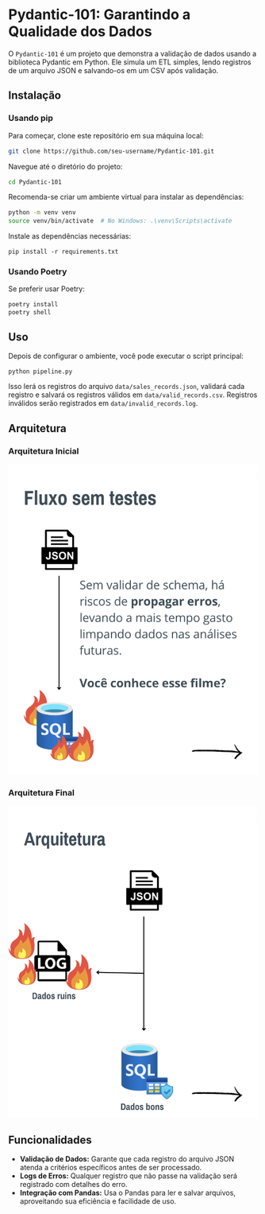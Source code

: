 # Pydantic-101: Garantindo a Qualidade dos Dados

O `Pydantic-101` é um projeto que demonstra a validação de dados usando a biblioteca Pydantic em Python. Ele simula um ETL simples, lendo registros de um arquivo JSON e salvando-os em um CSV após validação.

## Instalação

### Usando pip

Para começar, clone este repositório em sua máquina local:

```bash
git clone https://github.com/seu-username/Pydantic-101.git
```

Navegue até o diretório do projeto:

```bash
cd Pydantic-101
```

Recomenda-se criar um ambiente virtual para instalar as dependências:

```bash
python -m venv venv
source venv/bin/activate  # No Windows: .\venv\Scripts\activate
```

Instale as dependências necessárias:

```
pip install -r requirements.txt
```

### Usando Poetry

Se preferir usar Poetry:

```
poetry install
poetry shell
```

## Uso

Depois de configurar o ambiente, você pode executar o script principal:

```
python pipeline.py
```

Isso lerá os registros do arquivo `data/sales_records.json`, validará cada registro e salvará os registros válidos em `data/valid_records.csv`. Registros inválidos serão registrados em `data/invalid_records.log`.

## Arquitetura

### Arquitetura Inicial

![Arquitetura Inicial](static/image/initial_flow.png)

### Arquitetura Final

![Arquitetura Final](static/image/final_flow.png)

## Funcionalidades

* **Validação de Dados:** Garante que cada registro do arquivo JSON atenda a critérios específicos antes de ser processado.
* **Logs de Erros:** Qualquer registro que não passe na validação será registrado com detalhes do erro.
* **Integração com Pandas:** Usa o Pandas para ler e salvar arquivos, aproveitando sua eficiência e facilidade de uso.